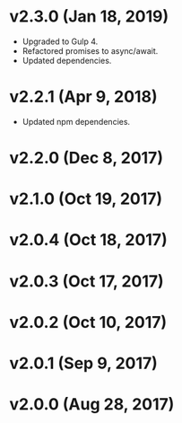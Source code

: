 # v2.3.0 (Jan 18, 2019)

 * Upgraded to Gulp 4.
 * Refactored promises to async/await.
 * Updated dependencies.

# v2.2.1 (Apr 9, 2018)

 * Updated npm dependencies.

# v2.2.0 (Dec 8, 2017)

# v2.1.0 (Oct 19, 2017)

# v2.0.4 (Oct 18, 2017)

# v2.0.3 (Oct 17, 2017)

# v2.0.2 (Oct 10, 2017)

# v2.0.1 (Sep 9, 2017)

# v2.0.0 (Aug 28, 2017)
